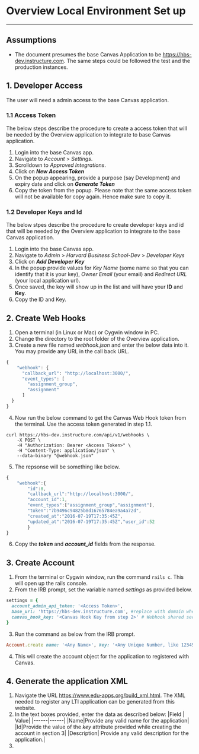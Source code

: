 # Overview Local Environment Set up
---

## Assumptions
- The document presumes the base Canvas Application to be https://hbs-dev.instructure.com. The same steps could be followed the test and the production instances.

## 1. Developer Access
The user will need a admin access to the base Canvas application. 

### 1.1 Access Token
The below steps describe the procedure to create a access token that will be needed by the Overview application to integrate to base Canvas application. 

1. Login into the base Canvas app.
2. Navigate to *Account* > *Settings*.
3. Scrolldown to *Approved Integrations*.
4. Click on ***New Access Token***
5. On the popup appearing, provide a purpose (say Development) and expiry date and click on ***Generate Token***
6. Copy the token from the popup. Please note that the same access token will not be available for copy again. Hence make sure to copy it.

### 1.2 Developer Keys and Id

The below stpes describe the procedure to create developer keys and id that will be needed by the Overview application to integrate to the base Canvas application. 

1. Login into the base Canvas app.
2. Navigate to *Admin* > *Harvard Business School-Dev* > *Developer Keys* 
3. Click on ***Add Developer Key***
4. In the popup provide values for *Key Name* (some name so that you can identify that it is your key), *Owner Email* (your email) and *Redirect URL* (your local application url).
5. Once saved, the key will show up in the list and will have your **ID** and **Key**.
6. Copy the ID and Key.

## 2. Create Web Hooks

1. Open a terminal (in Linux or Mac) or Cygwin window in PC.
2. Change the directory to the root folder of the Overview application.
3. Create a new file named *webhook.json* and enter the below data into it. You may provide any URL in the call back URL.
```javascript
{
    "webhook": {
      "callback_url": "http://localhost:3000/",
      "event_types": [
        "assignment_group",
        "assignment"
      ]
  }
}
```
4. Now run the below command to get the Canvas Web Hook token from the terminal. Use the access token generated in step 1.1.
```
curl https://hbs-dev.instructure.com/api/v1/webhooks \
    -X POST \
    -H "Authorization: Bearer <Access Token>" \
    -H "Content-Type: application/json" \
    --data-binary "@webhook.json"
```
5. The repsonse will be something like below.
```javascript
{
	"webhook":{
    	"id":8,
        "callback_url":"http://localhost:3000/",
        "account_id":1,
        "event_types":["assignment_group","assignment"],
        "token":"7b9496c94825b8d16765784ea9a4a72d",
        "created_at":"2016-07-19T17:35:45Z",
        "updated_at":"2016-07-19T17:35:45Z","user_id":52
        }
}
```
6. Copy the ***token*** and ***account_id*** fields from the response. 

## 3. Create Account

1. From the terminal or Cygwin window, run the command ```rails c```. This will open up the rails console.
2. From the IRB prompt, set the variable named *settings* as provided below.
```Ruby
settings = {
  account_admin_api_token: '<Access Token>',
  base_url: 'https://hbs-dev.instructure.com', #replace with domain where the tool will be installed
  canvas_hook_key: '<Canvas Hook Key from step 2>' # Webhook shared secret for validating signed JWT requests
} 
```
3. Run the command as below from the IRB prompt.
```ruby
Account.create name: '<Any Name>', key: '<Any Unique Number, like 12345>', secret: '<Any Unique Number, like 123456>', oauth2_client_id: '<Developer Id from step 1.2>', oauth2_client_key: '<Developer Key from 1.2>', canvas_account_id: '<account_id from step 2>', settings:settings
```
4. This will create the account object for the application to registered with Canvas.

## 4. Generate the application XML
1. Navigate the URL https://www.edu-apps.org/build_xml.html. The XML needed to register any LTI application can be generated from this website.
2. In the text boxes provided, enter the data as described below:
|Field | Value|
|------|------|
|Name|Provide any valid name for the application|
|Id|Provide the value of the *key* attribute provided while creating the account in section 3|
|Description| Provide any valid description for the application.|
3. 
